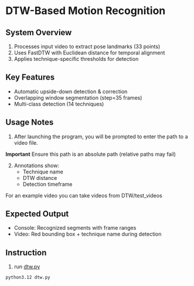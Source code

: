 # DTW-Based Motion Recognition

## System Overview

1. Processes input video to extract pose landmarks (33 points)
2. Uses FastDTW with Euclidean distance for temporal alignment
3. Applies technique-specific thresholds for detection

## Key Features

- Automatic upside-down detection & correction
- Overlapping window segmentation (step=35 frames)
- Multi-class detection (14 techniques)

## Usage Notes

1. After launching the program, you will be prompted to enter the path to a video file.

**Important**
Ensure this path is an absolute path (relative paths may fail)

2. Annotations show:
   - Technique name
   - DTW distance
   - Detection timeframe

For an example video you can take videos from DTW/test_videos

## Expected Output

- Console: Recognized segments with frame ranges
- Video: Red bounding box + technique name during detection

## Instruction

1. run [dtw.py](dtw.py)

```bash
python3.12 dtw.py
```
